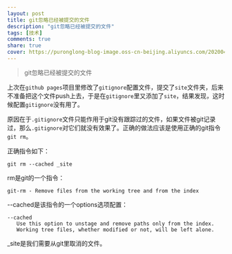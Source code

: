 ```yaml
---
layout: post
title: git忽略已经被提交的文件
description: "git忽略已经被提交的文件"
tags: [技术]
comments: true
share: true
cover: https://puronglong-blog-image.oss-cn-beijing.aliyuncs.com/20200420162013.png
---
```


> git忽略已经被提交的文件

上次在```github pages```项目里修改了```gitignore```配置文件，提交了```site```文件夹，后来不准备把这个文件push上去，于是在```gitignore```里又添加了```site```，结果发现，这时候配置```gitignore```没有用了。

原因在于```.gitignore```文件只能作用于git没有跟踪过的文件，如果文件被git记录过，那么```.gitignore```对它们就没有效果了。正确的做法应该是使用正确的git指令```git rm```。

<!-- more -->

正确指令如下：

```
git rm --cached _site
```

rm是git的一个指令：

```
git-rm - Remove files from the working tree and from the index
```

--cached是该指令的一个options选项配置：

```
--cached
   Use this option to unstage and remove paths only from the index.
   Working tree files, whether modified or not, will be left alone.
```

_site是我们需要从git里取消的文件。


